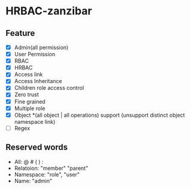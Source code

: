 # HRBAC-zanzibar

## Feature

- [x] Admin(all permission)
- [x] User Permission
- [x] RBAC
- [x] HRBAC
- [x] Access link
- [x] Access Inheritance
- [x] Children role access control
- [x] Zero trust
- [x] Fine grained
- [x] Multiple role
- [x] Object *(all object | all operations) support (unsupport distinct object namespace link)
- [ ] Regex

## Reserved words

- All: @ # ( ) :
- Relatoion: "member" "parent"
- Namespace: "role", "user"
- Name: "admin"
  